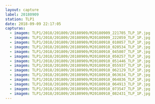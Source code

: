 ```yaml
---
layout: capture
label: 20180909
station: TLP1
date: 2018-09-09 22:17:05
capturas:
  - imagem: TLP1/2018/201809/20180909/M20180909_221705_TLP_1P.jpg
  - imagem: TLP1/2018/201809/20180909/M20180909_222059_TLP_1P.jpg
  - imagem: TLP1/2018/201809/20180909/M20180910_010857_TLP_1P.jpg
  - imagem: TLP1/2018/201809/20180909/M20180910_020534_TLP_1P.jpg
  - imagem: TLP1/2018/201809/20180909/M20180910_045807_TLP_1P.jpg
  - imagem: TLP1/2018/201809/20180909/M20180910_050257_TLP_1P.jpg
  - imagem: TLP1/2018/201809/20180909/M20180910_051446_TLP_1P.jpg
  - imagem: TLP1/2018/201809/20180909/M20180910_055937_TLP_1P.jpg
  - imagem: TLP1/2018/201809/20180909/M20180910_062129_TLP_1P.jpg
  - imagem: TLP1/2018/201809/20180909/M20180910_063634_TLP_1P.jpg
  - imagem: TLP1/2018/201809/20180909/M20180910_064836_TLP_1P.jpg
  - imagem: TLP1/2018/201809/20180909/M20180910_064913_TLP_1P.jpg
  - imagem: TLP1/2018/201809/20180909/M20180910_073547_TLP_1P.jpg
  - imagem: TLP1/2018/201809/20180909/M20180910_082431_TLP_1P.jpg
---
```

